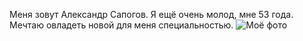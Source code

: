 Меня зовут Александр Сапогов.
Я ещё очень молод, мне 53 года.
Мечтаю овладеть новой для меня специальностью.
![Моё фото](Sapogov.jpg)
